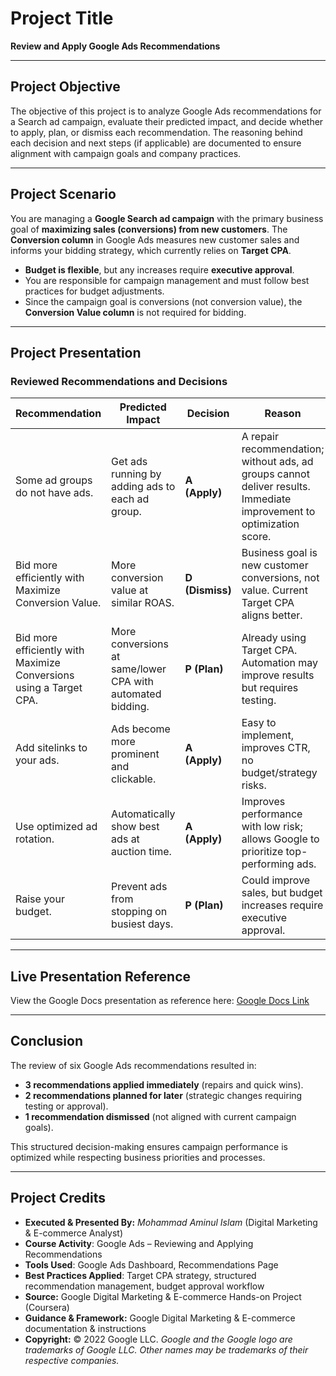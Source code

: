 # Project Title  
**Review and Apply Google Ads Recommendations**  

---

## Project Objective  
The objective of this project is to analyze Google Ads recommendations for a Search ad campaign, evaluate their predicted impact, and decide whether to apply, plan, or dismiss each recommendation. The reasoning behind each decision and next steps (if applicable) are documented to ensure alignment with campaign goals and company practices.  

---

## Project Scenario  
You are managing a **Google Search ad campaign** with the primary business goal of **maximizing sales (conversions) from new customers**. The **Conversion column** in Google Ads measures new customer sales and informs your bidding strategy, which currently relies on **Target CPA**.  

- **Budget is flexible**, but any increases require **executive approval**.  
- You are responsible for campaign management and must follow best practices for budget adjustments.  
- Since the campaign goal is conversions (not conversion value), the **Conversion Value column** is not required for bidding.  

---

## Project Presentation  

### Reviewed Recommendations and Decisions  

| Recommendation | Predicted Impact | Decision | Reason | Next Steps |
|----------------|------------------|----------|--------|------------|
| Some ad groups do not have ads. | Get ads running by adding ads to each ad group. | **A (Apply)** | A repair recommendation; without ads, ad groups cannot deliver results. Immediate improvement to optimization score. | None |
| Bid more efficiently with Maximize Conversion Value. | More conversion value at similar ROAS. | **D (Dismiss)** | Business goal is new customer conversions, not value. Current Target CPA aligns better. | None |
| Bid more efficiently with Maximize Conversions using a Target CPA. | More conversions at same/lower CPA with automated bidding. | **P (Plan)** | Already using Target CPA. Automation may improve results but requires testing. | Run A/B test comparing manual vs. automated CPA bidding. Ensure conversion tracking is accurate. |
| Add sitelinks to your ads. | Ads become more prominent and clickable. | **A (Apply)** | Easy to implement, improves CTR, no budget/strategy risks. | None |
| Use optimized ad rotation. | Automatically show best ads at auction time. | **A (Apply)** | Improves performance with low risk; allows Google to prioritize top-performing ads. | None |
| Raise your budget. | Prevent ads from stopping on busiest days. | **P (Plan)** | Could improve sales, but budget increases require executive approval. | Prepare performance report showing lost impressions/conversions. Request approval from executives. |  

---

## Live Presentation Reference   
View the Google Docs presentation as reference here: [Google Docs Link](https://docs.google.com/document/d/1FjFvDxpIUTpl7FjiTFlmGZdiUfDjlFm3Zf3yI31YiY4/edit?usp=drive_link)  

---

## Conclusion  
The review of six Google Ads recommendations resulted in:  
- **3 recommendations applied immediately** (repairs and quick wins).  
- **2 recommendations planned for later** (strategic changes requiring testing or approval).  
- **1 recommendation dismissed** (not aligned with current campaign goals).  

This structured decision-making ensures campaign performance is optimized while respecting business priorities and processes.  

---

## Project Credits  
- **Executed & Presented By:** *Mohammad Aminul Islam* (Digital Marketing & E-commerce Analyst)  
- **Course Activity**: Google Ads – Reviewing and Applying Recommendations  
- **Tools Used**: Google Ads Dashboard, Recommendations Page  
- **Best Practices Applied**: Target CPA strategy, structured recommendation management, budget approval workflow
- **Source:** Google Digital Marketing & E-commerce Hands-on Project (Coursera)  
- **Guidance & Framework:** Google Digital Marketing & E-commerce documentation & instructions  
- **Copyright:** © 2022 Google LLC. *Google and the Google logo are trademarks of Google LLC. Other names may be trademarks of their respective companies.*

